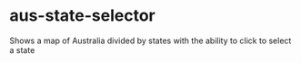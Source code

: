 # aus-state-selector
Shows a map of Australia divided by states with the ability to click to select a state
